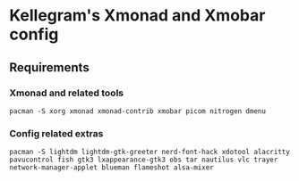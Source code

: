 # Kellegram's Xmonad and Xmobar config

## Requirements
### Xmonad and related tools

    pacman -S xorg xmonad xmonad-contrib xmobar picom nitrogen dmenu    

### Config related extras
    pacman -S lightdm lightdm-gtk-greeter nerd-font-hack xdotool alacritty pavucontrol fish gtk3 lxappearance-gtk3 obs tar nautilus vlc trayer network-manager-applet blueman flameshot alsa-mixer
